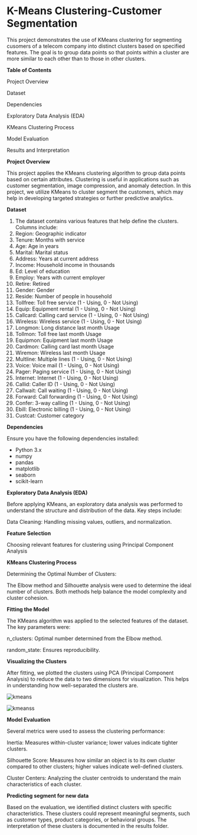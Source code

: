 # K-Means Clustering-Customer Segmentation

This project demonstrates the use of KMeans clustering for segmenting cusomers of a telecom company into distinct clusters based on specified features. The goal is to group data points so that points within a cluster are more similar to each other than to those in other clusters.

**Table of Contents**

Project Overview

Dataset

Dependencies

Exploratory Data Analysis (EDA)

KMeans Clustering Process

Model Evaluation

Results and Interpretation


**Project Overview**

This project applies the KMeans clustering algorithm to group data points based on certain attributes. Clustering is useful in applications such as customer segmentation, image compression, and anomaly detection. In this project, we utilize KMeans to cluster segment the customers, which may help in developing targeted strategies or further predictive analytics.

**Dataset**

1. The dataset contains various features  that help define the clusters. Columns include:
2. Region: Geographic indicator
3. Tenure: Months with service
4. Age: Age in years
5. Marital: Marital status
6. Address: Years at current address
7. Income: Household income in thousands
8. Ed: Level of education
9. Employ: Years with current employer
10. Retire: Retired
11. Gender: Gender
12. Reside: Number of people in household
13. Tollfree: Toll free service (1 - Using, 0 - Not Using)
14. Equip: Equipment rental (1 - Using, 0 - Not Using)
15. Callcard: Calling card service (1 - Using, 0 - Not Using)
16. Wireless: Wireless service (1 - Using, 0 - Not Using)
17. Longmon: Long distance last month Usage
18. Tollmon: Toll free last month Usage
19. Equipmon: Equipment last month Usage
20. Cardmon: Calling card last month Usage
21. Wiremon: Wireless last month Usage
22. Multline: Multiple lines (1 - Using, 0 - Not Using)
23. Voice: Voice mail (1 - Using, 0 - Not Using)
24. Pager: Paging service (1 - Using, 0 - Not Using)
25. Internet: Internet (1 - Using, 0 - Not Using)
26. Callid: Caller ID (1 - Using, 0 - Not Using)
27. Callwait: Call waiting (1 - Using, 0 - Not Using)
28. Forward: Call forwarding (1 - Using, 0 - Not Using)
29. Confer: 3-way calling (1 - Using, 0 - Not Using)
30. Ebill: Electronic billing (1 - Using, 0 - Not Using)
31. Custcat: Customer category

**Dependencies**

Ensure you have the following dependencies installed:

* Python 3.x
* numpy
* pandas
* matplotlib
* seaborn
* scikit-learn

**Exploratory Data Analysis (EDA)**

Before applying KMeans, an exploratory data analysis was performed to understand the structure and distribution of the data. Key steps include:

Data Cleaning: Handling missing values, outliers, and normalization.

**Feature Selection**

Choosing relevant features for clustering using Principal Component Analysis

**KMeans Clustering Process**

Determining the Optimal Number of Clusters:

The Elbow method and Silhouette analysis were used to determine the ideal number of clusters. Both methods help balance the model complexity and cluster cohesion.

**Fitting the Model**
   
The KMeans algorithm was applied to the selected features of the dataset. The key parameters were:

n_clusters: Optimal number determined from the Elbow method.

random_state: Ensures reproducibility.

**Visualizing the Clusters**

After fitting, we plotted the clusters using PCA (Principal Component Analysis) to reduce the data to two dimensions for visualization. This helps in understanding how well-separated the clusters are.

![kmeans](https://github.com/user-attachments/assets/dd04822e-1b63-4501-ae74-66e99e1c28d3)

![kmeanss](https://github.com/user-attachments/assets/ca1cc0eb-fb96-42ad-a659-2ca530d8493f)

**Model Evaluation**

Several metrics were used to assess the clustering performance:

Inertia: Measures within-cluster variance; lower values indicate tighter clusters.

Silhouette Score: Measures how similar an object is to its own cluster compared to other clusters; higher values indicate well-defined clusters.

Cluster Centers: Analyzing the cluster centroids to understand the main characteristics of each cluster.

**Predicting segment for new data**

Based on the evaluation, we identified distinct clusters with specific characteristics. These clusters could represent meaningful segments, such as customer types, product categories, or behavioral groups. The interpretation of these clusters is documented in the results folder.





